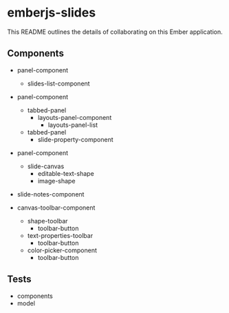 # emberjs-slides

This README outlines the details of collaborating on this Ember application.

## Components

- panel-component
    - slides-list-component
- panel-component
    - tabbed-panel
        - layouts-panel-component
            - layouts-panel-list
    - tabbed-panel
        - slide-property-component
- panel-component
    - slide-canvas
        - editable-text-shape
        - image-shape

- slide-notes-component

- canvas-toolbar-component
    - shape-toolbar
        - toolbar-button
    - text-properties-toolbar
        - toolbar-button
    - color-picker-component
        - toolbar-button

## Tests

- components
- model
